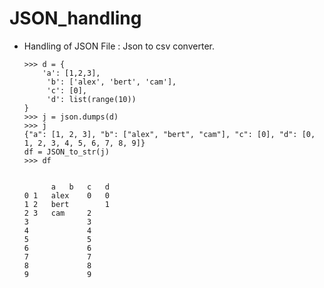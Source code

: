 # JSON_handling


- Handling of JSON File : Json to csv converter.
      
      >>> d = {
          'a': [1,2,3],
           'b': ['alex', 'bert', 'cam'],
           'c': [0],
           'd': list(range(10))
      }
      >>> j = json.dumps(d)
      >>> j
      {"a": [1, 2, 3], "b": ["alex", "bert", "cam"], "c": [0], "d": [0, 1, 2, 3, 4, 5, 6, 7, 8, 9]}
      df = JSON_to_str(j)
      >>> df

      
            a	b	c	d
      0	1	alex	0	0
      1	2	bert		1
      2	3	cam		2
      3				3
      4				4
      5				5
      6				6
      7				7
      8				8
      9				9
